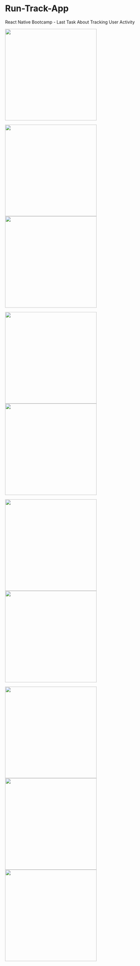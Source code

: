 # Run-Track-App
React Native Bootcamp - Last Task About  Tracking User Activity
<p float="left">
  <img src="https://github.com/patika-128-react-native-bootcamp/RunTrack/blob/main/src/assets/ezgif-2-323c2a677a.gif " width="300" />
</p>
 
<p float="left">
  <img src="https://github.com/patika-128-react-native-bootcamp/RunTrack/blob/main/src/assets/Screenshot_1641763341.png" width="300" />
  <img src="https://github.com/patika-128-react-native-bootcamp/RunTrack/blob/main/src/assets/Screenshot_1641763374.png" width="300" /> 
  
</p>
<p float="left">
  <img src="https://github.com/patika-128-react-native-bootcamp/RunTrack/blob/main/src/assets/Screenshot_1641763519.png" width="300" />
  <img src="https://github.com/patika-128-react-native-bootcamp/RunTrack/blob/main/src/assets/Screenshot_1641763531.png" width="300" />

</p>
<p float="left">
  <img src="https://github.com/patika-128-react-native-bootcamp/RunTrack/blob/main/src/assets/Screenshot_1641763551.png" width="300" /> 
  <img src="https://github.com/patika-128-react-native-bootcamp/RunTrack/blob/main/src/assets/Screenshot_1641763857.png" width="300" />
</p>

<p float="left">

  <img src="https://github.com/patika-128-react-native-bootcamp/RunTrack/blob/main/src/assets/Screenshot_1641763893.png" width="300" /> 
  <img src="https://github.com/patika-128-react-native-bootcamp/RunTrack/blob/main/src/assets/Screenshot_1641763899.png" width="300" />
  <img src="https://github.com/patika-128-react-native-bootcamp/RunTrack/blob/main/src/assets/Screenshot_1641763330.png" width="300" />
</p>
